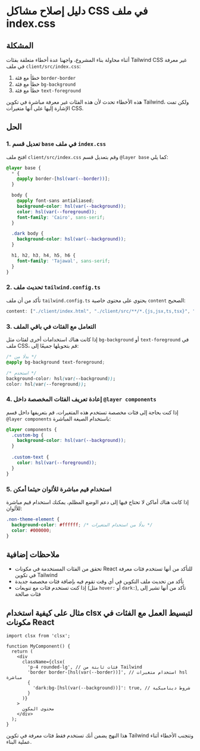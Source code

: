 # دليل إصلاح مشاكل CSS في ملف index.css

## المشكلة

أثناء محاولة بناء المشروع، واجهنا عدة أخطاء متعلقة بفئات Tailwind CSS غير معرفة في ملف `client/src/index.css`:

1. خطأ مع فئة `border-border`
2. خطأ مع فئة `bg-background`
3. خطأ مع فئة `text-foreground`

هذه الأخطاء تحدث لأن هذه الفئات غير معرفة مباشرة في تكوين Tailwind، ولكن تمت الإشارة إليها على أنها متغيرات CSS.

## الحل

### 1. تعديل قسم `base` في ملف `index.css`

افتح ملف `client/src/index.css` وقم بتعديل قسم `@layer base` كما يلي:

```css
@layer base {
  * {
    @apply border-[hsl(var(--border))];
  }

  body {
    @apply font-sans antialiased;
    background-color: hsl(var(--background));
    color: hsl(var(--foreground));
    font-family: 'Cairo', sans-serif;
  }

  .dark body {
    background-color: hsl(var(--background));
  }

  h1, h2, h3, h4, h5, h6 {
    font-family: 'Tajawal', sans-serif;
  }
}
```

### 2. تحديث ملف `tailwind.config.ts`

تأكد من أن ملف `tailwind.config.ts` يحتوي على محتوى خاصية `content` الصحيح:

```typescript
content: ["./client/index.html", "./client/src/**/*.{js,jsx,ts,tsx}", "./client/src/**/*.css"],
```

### 3. التعامل مع الفئات في باقي الملف

إذا كانت هناك استخدامات أخرى لفئات مثل `bg-background` أو `text-foreground` في ملف CSS، قم بتحويلها جميعًا إلى:

```css
/* بدلًا من */
@apply bg-background text-foreground;

/* استخدم */
background-color: hsl(var(--background));
color: hsl(var(--foreground));
```

### 4. إعادة تعريف الفئات المخصصة داخل `@layer components`

إذا كنت بحاجة إلى فئات مخصصة تستخدم هذه المتغيرات، قم بتعريفها داخل قسم `@layer components` باستخدام الصيغة المباشرة:

```css
@layer components {
  .custom-bg {
    background-color: hsl(var(--background));
  }
  
  .custom-text {
    color: hsl(var(--foreground));
  }
}
```

### 5. استخدام قيم مباشرة للألوان حيثما أمكن

إذا كانت هناك أماكن لا تحتاج فيها إلى دعم الوضع المظلم، يمكنك استخدام قيم مباشرة للألوان:

```css
.non-theme-element {
  background-color: #ffffff; /* بدلًا من استخدام المتغيرات */
  color: #000000;
}
```

## ملاحظات إضافية

- تحقق من الفئات المستخدمة في مكونات React للتأكد من أنها تستخدم فئات معرفة في تكوين Tailwind
- تأكد من تحديث ملف التكوين في أي وقت تقوم فيه بإضافة فئات مخصصة جديدة
- إذا كنت تستخدم فئات مع تنويعات (مثل `hover:` أو `dark:`), تأكد من أنها تشير إلى فئات صالحة

## مثال على كيفية استخدام clsx لتبسيط العمل مع الفئات في مكونات React

```tsx
import clsx from 'clsx';

function MyComponent() {
  return (
    <div
      className={clsx(
        'p-4 rounded-lg', // فئات ثابتة من Tailwind
        'border border-[hsl(var(--border))]', // استخدام متغيرات hsl مباشرة
        {
          'dark:bg-[hsl(var(--background))]': true, // شروط ديناميكية
        }
      )}
    >
      محتوى المكون
    </div>
  );
}
```

هذا النهج يضمن أنك تستخدم فقط فئات معرفة في تكوين Tailwind وتتجنب الأخطاء أثناء عملية البناء.